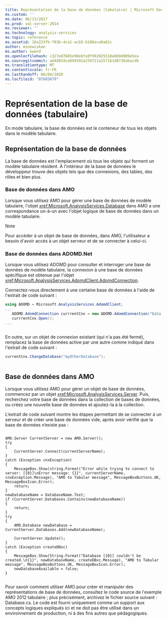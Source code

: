 ```yaml
---
title: Représentation de la base de données (tabulaire) | Microsoft Docs
ms.custom: ''
ms.date: 06/13/2017
ms.prod: sql-server-2014
ms.reviewer: ''
ms.technology: analysis-services
ms.topic: reference
ms.assetid: 16a233fb-f83b-4ca1-acb5-6186eca0a62c
author: minewiskan
ms.author: owend
ms.openlocfilehash: c327e07685e98e6fa9f992025510e869d909e5ea
ms.sourcegitcommit: ad4d92dce894592a259721a1571b1d8736abacdb
ms.translationtype: MT
ms.contentlocale: fr-FR
ms.lasthandoff: 08/04/2020
ms.locfileid: "87603679"
---
```

# <a name="database-representationtabular"></a>Représentation de la base de données (tabulaire)
  En mode tabulaire, la base de données est le conteneur de tous les objets dans le modèle tabulaire.  
  
## <a name="database-representation"></a>Représentation de la base de données  
 La base de données est l'emplacement où tous les objets qui forment un modèle tabulaire résident. À l'intérieur de la base de données le développeur trouve des objets tels que des connexions, des tables, des rôles et bien plus.  
  
### <a name="database-in-amo"></a>Base de données dans AMO  
 Lorsque vous utilisez AMO pour gérer une base de données de modèle tabulaire, l'objet <xref:Microsoft.AnalysisServices.Database> dans AMO a une correspondance un-à-un avec l'objet logique de base de données dans un modèle tabulaire.  
  
> [!NOTE]  
>  Pour accéder à un objet de base de données, dans AMO, l'utilisateur a besoin d'avoir accès à un objet serveur et de se connecter à celui-ci.  
  
### <a name="database-in-adomdnet"></a>Base de données dans ADOMD.Net  
 Lorsque vous utilisez ADOMD pour consulter et interroger une base de données de modèle tabulaire, la connexion à une base de données spécifique est obtenue par l'objet <xref:Microsoft.AnalysisServices.AdomdClient.AdomdConnection>.  
  
 Connectez-vous directement à une certaine base de données à l'aide de l'extrait de code suivant :  
  
```csharp  
using ADOMD = Microsoft.AnalysisServices.AdomdClient;  
...  
   ADOMD.AdomdConnection currrentCnx = new ADOMD.AdomdConnection("Data Source=<<server\instance>>;Catalog=<<database>>");  
   currrentCnx.Open();  
...  
  
```  
  
 En outre, sur un objet de connexion existant (qui n'a pas été fermé), remplacez la base de données active par une autre comme indiqué dans l'extrait de code suivant :  
  
```csharp  
currentCnx.ChangeDatabase("myOtherDatabase");  
  
```  
  
## <a name="database-in-amo"></a>Base de données dans AMO  
 Lorsque vous utilisez AMO pour gérer un objet de base de données, commencez par un objet <xref:Microsoft.AnalysisServices.Server>. Puis, recherchez votre base de données dans la collection de bases de données, ou créez une nouvelle base de données et ajoutez-la à la collection.  
  
 L’extrait de code suivant montre les étapes permettant de se connecter à un serveur et de créer une base de données vide, après avoir vérifié que la base de données n’existe pas :  
  
```  
  
AMO.Server CurrentServer = new AMO.Server();  
try  
{  
    CurrentServer.Connect(currentServerName);  
}  
catch (Exception cnxException)  
{  
    MessageBox.Show(string.Format("Error while trying to connect to server: [{0}]\nError message: {1}", currentServerName, cnxException.Message), "AMO to Tabular message", MessageBoxButtons.OK, MessageBoxIcon.Error);  
    return;  
}  
newDatabaseName = DatabaseName.Text;  
if (CurrentServer.Databases.Contains(newDatabaseName))  
{  
    return;  
}  
try  
{  
    AMO.Database newDatabase = CurrentServer.Databases.Add(newDatabaseName);  
  
    CurrentServer.Update();  
}  
catch (Exception createDBxc)  
{  
    MessageBox.Show(String.Format("Database [{0}] couldn't be created.\n{1}", newDatabaseName, createDBxc.Message), "AMO to Tabular message", MessageBoxButtons.OK, MessageBoxIcon.Error);  
    newDatabaseAvailable = false;  
}  
  
```  
  
 Pour savoir comment utiliser AMO pour créer et manipuler des représentations de base de données, consultez le code source de l'exemple AMO 2012 tabulaire ; plus précisément, archivez le fichier source suivant : Database.cs. Le code est fourni uniquement comme un support aux concepts logiques expliqués ici et ne doit pas être utilisé dans un environnement de production, ni à des fins autres que pédagogiques.  
  
  
